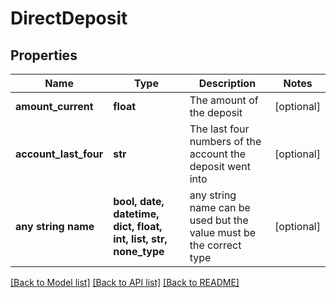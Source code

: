 # DirectDeposit


## Properties
Name | Type | Description | Notes
------------ | ------------- | ------------- | -------------
**amount_current** | **float** | The amount of the deposit | [optional] 
**account_last_four** | **str** | The last four numbers of the account the deposit went into | [optional] 
**any string name** | **bool, date, datetime, dict, float, int, list, str, none_type** | any string name can be used but the value must be the correct type | [optional]

[[Back to Model list]](../README.md#documentation-for-models) [[Back to API list]](../README.md#documentation-for-api-endpoints) [[Back to README]](../README.md)


